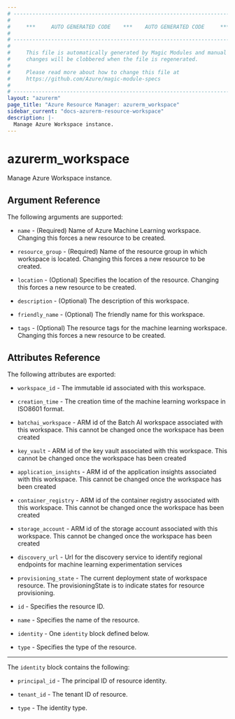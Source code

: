 ```yaml
---
# ----------------------------------------------------------------------------
#
#     ***     AUTO GENERATED CODE    ***    AUTO GENERATED CODE     ***
#
# ----------------------------------------------------------------------------
#
#     This file is automatically generated by Magic Modules and manual
#     changes will be clobbered when the file is regenerated.
#
#     Please read more about how to change this file at
#     https://github.com/Azure/magic-module-specs
#
# ----------------------------------------------------------------------------
layout: "azurerm"
page_title: "Azure Resource Manager: azurerm_workspace"
sidebar_current: "docs-azurerm-resource-workspace"
description: |-
  Manage Azure Workspace instance.
---
```


# azurerm_workspace

Manage Azure Workspace instance.


## Argument Reference

The following arguments are supported:

* `name` - (Required) Name of Azure Machine Learning workspace. Changing this forces a new resource to be created.

* `resource_group` - (Required) Name of the resource group in which workspace is located. Changing this forces a new resource to be created.

* `location` - (Optional) Specifies the location of the resource. Changing this forces a new resource to be created.

* `description` - (Optional) The description of this workspace.

* `friendly_name` - (Optional) The friendly name for this workspace.

* `tags` - (Optional) The resource tags for the machine learning workspace. Changing this forces a new resource to be created.

## Attributes Reference

The following attributes are exported:

* `workspace_id` - The immutable id associated with this workspace.

* `creation_time` - The creation time of the machine learning workspace in ISO8601 format.

* `batchai_workspace` - ARM id of the Batch AI workspace associated with this workspace. This cannot be changed once the workspace has been created

* `key_vault` - ARM id of the key vault associated with this workspace. This cannot be changed once the workspace has been created

* `application_insights` - ARM id of the application insights associated with this workspace. This cannot be changed once the workspace has been created

* `container_registry` - ARM id of the container registry associated with this workspace. This cannot be changed once the workspace has been created

* `storage_account` - ARM id of the storage account associated with this workspace. This cannot be changed once the workspace has been created

* `discovery_url` - Url for the discovery service to identify regional endpoints for machine learning experimentation services

* `provisioning_state` - The current deployment state of workspace resource. The provisioningState is to indicate states for resource provisioning.

* `id` - Specifies the resource ID.

* `name` - Specifies the name of the resource.

* `identity` - One `identity` block defined below.

* `type` - Specifies the type of the resource.


---

The `identity` block contains the following:

* `principal_id` - The principal ID of resource identity.

* `tenant_id` - The tenant ID of resource.

* `type` - The identity type.
